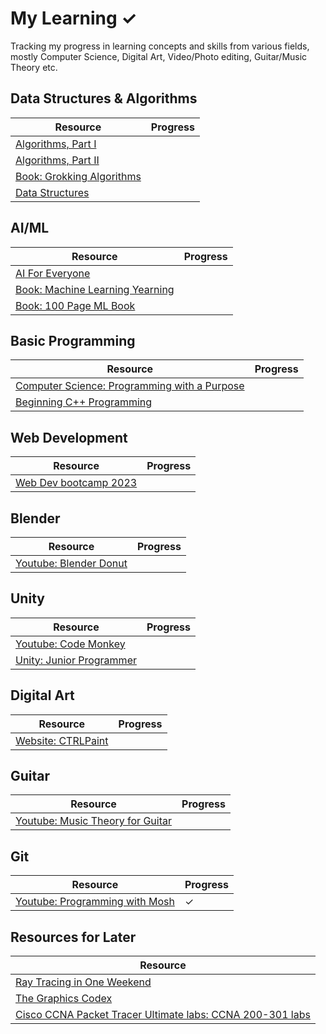 # My Learning ✓

Tracking my progress in learning concepts and skills from various fields, mostly Computer Science, Digital Art, Video/Photo editing, Guitar/Music Theory etc.

## Data Structures & Algorithms

| Resource                                                                                                                    | Progress |
| --------------------------------------------------------------------------------------------------------------------------- | -------- |
| [Algorithms, Part I](https://www.coursera.org/learn/algorithms-part1)                                                       |          |
| [Algorithms, Part II](https://www.coursera.org/learn/algorithms-part2)                                                      |          |
| [Book: Grokking Algorithms](https://edu.anarcho-copy.org/Algorithm/grokking-algorithms-illustrated-programmers-curious.pdf) |          |
| [Data Structures](https://stepik.org/course/579/syllabus)                                                                   |          |

## AI/ML

| Resource                                                                                                                 | Progress |
| ------------------------------------------------------------------------------------------------------------------------ | -------- |
| [AI For Everyone](https://www.coursera.org/learn/ai-for-everyone)                                                        |          |
| [Book: Machine Learning Yearning](https://github.com/ajaymache/machine-learning-yearning)                                |          |
| [Book: 100 Page ML Book](http://ema.cri-info.cm/wp-content/uploads/2019/07/2019BurkovTheHundred-pageMachineLearning.pdf) |          |

## Basic Programming

| Resource                                                                                            | Progress |
| --------------------------------------------------------------------------------------------------- | -------- |
| [Computer Science: Programming with a Purpose](https://www.coursera.org/learn/cs-programming-java/) |          |
| [Beginning C++ Programming](https://www.udemy.com/course/beginning-c-plus-plus-programming/)        |          |

## Web Development

| Resource                                                                                     | Progress |
| -------------------------------------------------------------------------------------------- | -------- |
| [Web Dev bootcamp 2023](https://www.udemy.com/course/the-complete-web-development-bootcamp/) |          |

## Blender

| Resource                                                                                           | Progress |
| -------------------------------------------------------------------------------------------------- | -------- |
| [Youtube: Blender Donut](https://www.youtube.com/playlist?list=PLjEaoINr3zgEPv5y--4MKpciLaoQYZB1Z) |          |

## Unity

| Resource                                                                      | Progress |
| ----------------------------------------------------------------------------- | -------- |
| [Youtube: Code Monkey](https://www.youtube.com/watch?v=AmGSEH7QcDg)           |          |
| [Unity: Junior Programmer](https://learn.unity.com/pathway/junior-programmer) |          |

## Digital Art

| Resource                                                 | Progress |
| -------------------------------------------------------- | -------- |
| [Website: CTRLPaint](https://www.ctrlpaint.com/library/) |          |

## Guitar

| Resource                                                                                                     | Progress |
| ------------------------------------------------------------------------------------------------------------ | -------- |
| [Youtube: Music Theory for Guitar](https://www.youtube.com/playlist?list=PLDNPXoSAAaRJ9CoWhCyxeqmKRKvZv0iu4) |          |

## Git

| Resource                                                                                                     | Progress |
| ------------------------------------------------------------------------------------------------------------ | -------- |
| [Youtube: Programming with Mosh](https://www.youtube.com/watch?v=8JJ101D3knE) |    ✓     |


## Resources for Later

| Resource                                                                                                     |
| ------------------------------------------------------------------------------------------------------------ |
| [Ray Tracing in One Weekend](https://raytracing.github.io/books/RayTracingInOneWeekend.html#overview) |
| [The Graphics Codex](https://graphicscodex.com/app/app.html?page=_rn_preface) |
| [Cisco CCNA Packet Tracer Ultimate labs: CCNA 200-301 labs](https://www.udemy.com/course/cisco-ccna-packet-tracer-ultimate-labs-ccna-exam-prep-labs/?couponCode=LEARNNOWPLANS) |
